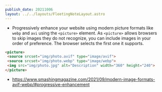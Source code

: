```yaml
---
publish_date: 20211006    
layout: ../../layouts/FleetingNoteLayout.astro
---
```

- Progressively enhance your website using modern picture formats like `webp` and `avi` using the `<picture>` element. As `<picture>` allows browsers to skip images they do not recognize, you can include images in your order of preference. The browser selects the first one it supports.

```html
<picture>
 <source srcset="img/photo.avif" type="image/avif">
 <source srcset="img/photo.webp" type="image/webp">
 <img src="img/photo.jpg" alt="Description" width="360" height="240">
</picture>
```

- https://www.smashingmagazine.com/2021/09/modern-image-formats-avif-webp/#progressive-enhancement
